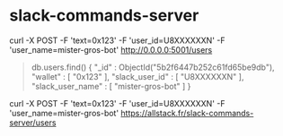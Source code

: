 # slack-commands-server

curl -X POST -F 'text=0x123' -F 'user_id=U8XXXXXXN' -F 'user_name=mister-gros-bot' http://0.0.0.0:5001/users

> db.users.find()
{ "_id" : ObjectId("5b2f6447b252c61fd65be9db"), "wallet" : [ "0x123" ], "slack_user_id" : [ "U8XXXXXXN" ], "slack_user_name" : [ "mister-gros-bot" ] }

curl -X POST -F 'text=0x123' -F 'user_id=U8XXXXXXN' -F 'user_name=mister-gros-bot' https://allstack.fr/slack-commands-server/users
